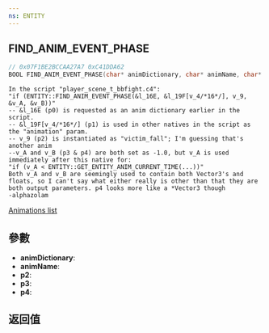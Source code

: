 ```yaml
---
ns: ENTITY
---
```

## FIND_ANIM_EVENT_PHASE

```c
// 0x07F1BE2BCCAA27A7 0xC41DDA62
BOOL FIND_ANIM_EVENT_PHASE(char* animDictionary, char* animName, char* p2, Any* p3, Any* p4);
```

```
In the script "player_scene_t_bbfight.c4":  
"if (ENTITY::FIND_ANIM_EVENT_PHASE(&l_16E, &l_19F[v_4/*16*/], v_9, &v_A, &v_B))"  
-- &l_16E (p0) is requested as an anim dictionary earlier in the script.  
-- &l_19F[v_4/*16*/] (p1) is used in other natives in the script as the "animation" param.  
-- v_9 (p2) is instantiated as "victim_fall"; I'm guessing that's another anim  
--v_A and v_B (p3 & p4) are both set as -1.0, but v_A is used immediately after this native for:   
"if (v_A < ENTITY::GET_ENTITY_ANIM_CURRENT_TIME(...))"  
Both v_A and v_B are seemingly used to contain both Vector3's and floats, so I can't say what either really is other than that they are both output parameters. p4 looks more like a *Vector3 though  
-alphazolam  
```

[Animations list](https://alexguirre.github.io/animations-list/)

## 參數
* **animDictionary**: 
* **animName**: 
* **p2**: 
* **p3**: 
* **p4**: 

## 返回值
